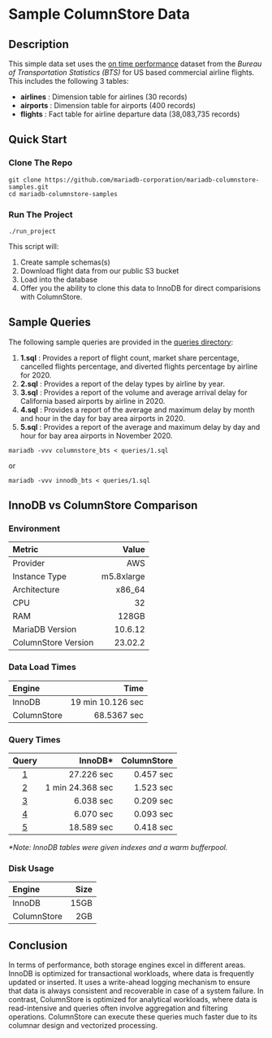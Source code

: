 # Sample ColumnStore Data
## Description 
This simple data set uses the [on time performance](https://www.transtats.bts.gov/homepage.asp) dataset from the *Bureau of Transportation Statistics (BTS)* for US based commercial airline flights. This includes the following 3 tables:

*   **airlines** : Dimension table for airlines (30 records)
*   **airports** : Dimension table for airports (400 records)
*   **flights** : Fact table for airline departure data (38,083,735 records)

## Quick Start
### Clone The Repo
```
git clone https://github.com/mariadb-corporation/mariadb-columnstore-samples.git
cd mariadb-columnstore-samples
```
### Run The Project
```
./run_project
```
This script will:
1. Create sample schemas(s)
2. Download flight data from our public S3 bucket
3. Load into the database
4. Offer you the ability to clone this data to InnoDB for direct comparisions with ColumnStore.

## Sample Queries
The following sample queries are provided in the [queries directory](/queries/):

1.  **1.sql** : Provides a report of flight count, market share percentage, cancelled flights percentage, and diverted flights percentage by airline for 2020.
2.  **2.sql** : Provides a report of the delay types by airline by year.
3.  **3.sql** : Provides a report of the volume and average arrival delay for California based airports by airline in 2020.
4.  **4.sql** : Provides a report of the average and maximum delay by month and hour in the day for bay area airports in 2020.
5.  **5.sql** : Provides a report of the average and maximum delay by day and hour for bay area airports in November 2020.
```
mariadb -vvv columnstore_bts < queries/1.sql
```
or
```
mariadb -vvv innodb_bts < queries/1.sql
```

## InnoDB vs ColumnStore Comparison

### Environment
|Metric                |Value                |
|:---------------------|--------------------:|
|Provider              |AWS                  |
|Instance Type         |m5.8xlarge           |
|Architecture          |x86_64               |
|CPU                   |32                   |
|RAM                   |128GB                |
|MariaDB Version       |10.6.12              |
|ColumnStore Version   |23.02.2              |

### Data Load Times
|Engine                |Time                 |
|:---------------------|--------------------:|
|InnoDB                |19 min 10.126 sec    |
|ColumnStore           |68.5367 sec          |

### Query Times

|Query                 |InnoDB*               |ColumnStore          |
|:--------------------:|--------------------:|--------------------:|
|[1](/queries/1.sql)   |27.226 sec           |0.457 sec            |
|[2](/queries/2.sql)   |1 min 24.368 sec     |1.523 sec            |
|[3](/queries/3.sql)   |6.038 sec            |0.209 sec            |
|[4](/queries/4.sql)   |6.070 sec            |0.093 sec            |
|[5](/queries/5.sql)   |18.589 sec           |0.418 sec            |    

_*Note: InnoDB tables were given indexes and a warm bufferpool._

### Disk Usage
|Engine                |Size                 |
|:---------------------|--------------------:|
|InnoDB                |15GB                 |
|ColumnStore           |2GB                  |

## Conclusion

In terms of performance, both storage engines excel in different areas. InnoDB is optimized for transactional workloads, where data is frequently updated or inserted. It uses a write-ahead logging mechanism to ensure that data is always consistent and recoverable in case of a system failure. In contrast, ColumnStore is optimized for analytical workloads, where data is read-intensive and queries often involve aggregation and filtering operations. ColumnStore can execute these queries much faster due to its columnar design and vectorized processing.